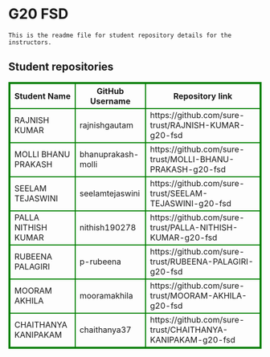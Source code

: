 # G20 FSD
    This is the readme file for student repository details for the instructors.
## Student repositories 
<table style="border : 2px solid green; width:100%;">
<tr >
<th style="border : 2px solid green;">Student Name</th>
<th style="border : 2px solid green;">GitHub Username</th>
<th style="border : 2px solid green;">Repository link</th>
</tr>
<tr style="border : 2px solid green;">
<td style="border : 2px solid green;">RAJNISH KUMAR</td> 

<td style="border : 2px solid green;">rajnishgautam</td> 

<td style="border : 2px solid green;">https://github.com/sure-trust/RAJNISH-KUMAR-g20-fsd</td> 
</tr>

<tr style="border : 2px solid green;">
<td style="border : 2px solid green;">MOLLI BHANU PRAKASH</td> 

<td style="border : 2px solid green;">bhanuprakash-molli</td> 

<td style="border : 2px solid green;">https://github.com/sure-trust/MOLLI-BHANU-PRAKASH-g20-fsd</td> 
</tr>

<tr style="border : 2px solid green;">
<td style="border : 2px solid green;">SEELAM TEJASWINI</td> 

<td style="border : 2px solid green;">seelamtejaswini</td> 

<td style="border : 2px solid green;">https://github.com/sure-trust/SEELAM-TEJASWINI-g20-fsd</td> 
</tr>

<tr style="border : 2px solid green;">
<td style="border : 2px solid green;">PALLA NITHISH KUMAR</td> 

<td style="border : 2px solid green;">nithish190278</td> 

<td style="border : 2px solid green;">https://github.com/sure-trust/PALLA-NITHISH-KUMAR-g20-fsd</td> 
</tr>

<tr style="border : 2px solid green;">
<td style="border : 2px solid green;">RUBEENA PALAGIRI</td> 

<td style="border : 2px solid green;">p-rubeena</td> 

<td style="border : 2px solid green;">https://github.com/sure-trust/RUBEENA-PALAGIRI-g20-fsd</td> 
</tr>

<tr style="border : 2px solid green;">
<td style="border : 2px solid green;">MOORAM AKHILA</td> 

<td style="border : 2px solid green;">mooramakhila</td> 

<td style="border : 2px solid green;">https://github.com/sure-trust/MOORAM-AKHILA-g20-fsd</td> 
</tr>

<tr style="border : 2px solid green;">
<td style="border : 2px solid green;">CHAITHANYA KANIPAKAM</td> 

<td style="border : 2px solid green;">chaithanya37</td> 

<td style="border : 2px solid green;">https://github.com/sure-trust/CHAITHANYA-KANIPAKAM-g20-fsd</td> 
</tr>
